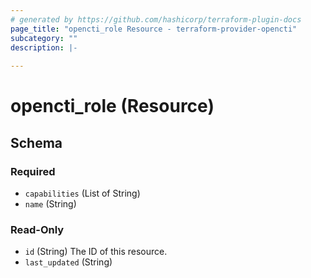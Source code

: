 ```yaml
---
# generated by https://github.com/hashicorp/terraform-plugin-docs
page_title: "opencti_role Resource - terraform-provider-opencti"
subcategory: ""
description: |-
  
---
```


# opencti_role (Resource)





<!-- schema generated by tfplugindocs -->
## Schema

### Required

- `capabilities` (List of String)
- `name` (String)

### Read-Only

- `id` (String) The ID of this resource.
- `last_updated` (String)
